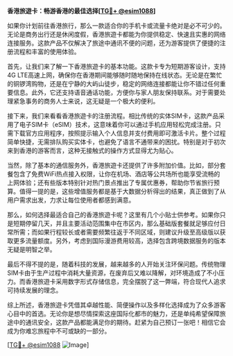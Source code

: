 **香港旅遊卡：畅游香港的最佳选择[[TG💪+ @esim1088](https://t.me/s/esim1088)]**

如果你计划前往香港旅行，那么一款适合你的手机卡或流量卡绝对是必不可少的。无论是商务出行还是休闲度假，香港旅遊卡都能为你提供稳定、快速且实惠的网络连接服务。这款产品不仅解决了旅途中通讯不便的问题，还为游客提供了便捷的注册流程和丰富的使用体验。

首先，让我们来了解一下香港旅遊卡的基本功能。这款卡专为短期游客设计，支持4G LTE高速上网，确保你在香港期间能够随时随地保持在线状态。无论是在繁忙的铜锣湾购物，还是在宁静的大屿山徒步，稳定的网络连接都能让你不错过任何重要信息。此外，它还支持语音通话功能，方便你与家人朋友保持联系。对于需要处理紧急事务的商务人士来说，这无疑是一个极大的便利。

接下来，我们来看看香港旅遊卡的注册流程。相比传统的实体SIM卡，这款产品采用了电子SIM卡（eSIM）技术，这意味着你可以通过手机应用轻松完成注册。只需下载官方应用程序，按照提示输入个人信息并支付费用即可激活卡片。整个过程简单快捷，无需排队购买实体卡，也避免了语言不通带来的困扰。特别是对于初次来到香港的游客而言，这种无接触式的操作方式显得尤为贴心。

当然，除了基本的通信服务外，香港旅遊卡还提供了许多附加价值。比如，部分套餐包含了免费WiFi热点接入权限，让你在机场、酒店等公共场所也能享受流畅的上网体验；还有些版本特别针对热门景点推出了专属优惠券，帮助你节省旅行预算。值得一提的是，这些增值服务都是基于大数据分析得出的结果，真正做到了从用户需求出发，力求让每位使用者都感到满意。

那么，如何选择最适合自己的香港旅遊卡呢？这里有几个小贴士供参考。如果你只是短期停留几天，并且主要活动范围集中在市区内，那么基础版套餐就足够应付日常所需；而如果行程较长或者需要频繁往返于不同区域，则建议升级至高级版以获取更多流量额度。另外，考虑到国际漫游费用较高，选择包含跨境数据服务的版本无疑是明智之举。

最后不得不提的是，随着科技的发展，越来越多的人开始关注环保问题。传统物理SIM卡由于生产过程中消耗大量资源，在废弃后又难以降解，对环境造成了不小压力。而香港旅遊卡采用数字形式存储信息，完全摆脱了这一弊端，符合现代人追求可持续发展的理念。

综上所述，香港旅遊卡凭借其卓越性能、简便操作以及多样化选择成为了众多游客心目中的首选。无论你是想尽情探索这座国际化都市的魅力，还是单纯希望保障旅途中的通讯安全，这款产品都能满足你的期待。赶紧为自己预订一张吧！相信它会成为你难忘旅程中不可或缺的一部分。

[[TG💪+ @esim1088](https://t.me/s/esim1088) ![Image](https://i.postimg.cc/4NQfJmqS/Snipaste-2025-05-13-00-14-12.png)]